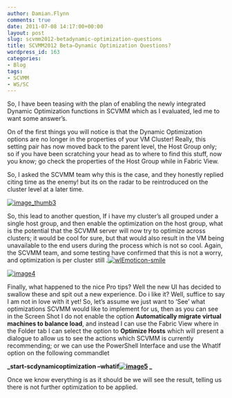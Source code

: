 ```yaml
---
author: Damian.Flynn
comments: true
date: 2011-07-08 14:17:00+00:00
layout: post
slug: scvmm2012-betadynamic-optimization-questions
title: SCVMM2012 Beta–Dynamic Optimization Questions?
wordpress_id: 163
categories:
- Blog
tags:
- SCVMM
- WS/SC
---
```


So, I have been teasing with the plan of enabling the newly integrated Dynamic Optimization functions in SCVMM which as I evaluated, led me to want some answer’s.

On of the first things you will notice is that the Dynamic Optimization options are no longer in the properties of your VM Cluster! Really, this setting pair has now moved back to the parent level, the Host Group only; so if you have been scratching your head as to where to find this stuff, now you know; go check the properties of the Host Group while in Fabric View.

So, I asked the SCVMM team why this is the case, and they honestly replied citing time as the enemy! but its on the radar to be reintroduced on the cluster level at a later time.

[![image_thumb3](/Media/2014/02/image_thumb3_thumb1.png)](/Media/2014/02/image_thumb31.png)

So, this lead to another question, If i have my cluster’s all grouped under a single host group, and then enable the optimization on the host group, what is the potential that the SCVMM server will now try to optimize across clusters; it would be cool for sure, but that would also result in the VM being unavailable to the end users during the process which is not so cool. Again, the SCVMM team, and some testing have confirmed that this is not a worry, and optimization is per cluster still .[![wlEmoticon-smile](/Media/2014/02/wlEmoticonsmile_thumb.png)](/Media/2014/02/wlEmoticonsmile.png)

[![image4](/Media/2014/02/image4_thumb.png)](/Media/2014/02/image4.png)

Finally, what happened to the nice Pro tips? Well the new UI has decided to swallow these and spit out a new experience. Do i like it? Well, suffice to say I am not in love with it yet! So, let’s assume we just want to ‘See’ what optimizations SCVMM would like to implement for us, then as you can see in the Screen Shot I do not enable the option **Automatically migrate virtual machines to balance load**, and instead I can use the Fabric View where in the Folder tab I can select the option to **Optimize Hosts** which will present a dialogue to allow us to see the actions which SCVMM is currently recommending; or we can use the PowerShell Interface and use the WhatIf option on the following commandlet

**_start-scdynamicoptimization –whatif[![image5](/Media/2014/02/image5_thumb.png)](/Media/2014/02/image5.png) _**

Once we know everything is as it should be we will see the result, telling us there is not further optimization to be applied.
